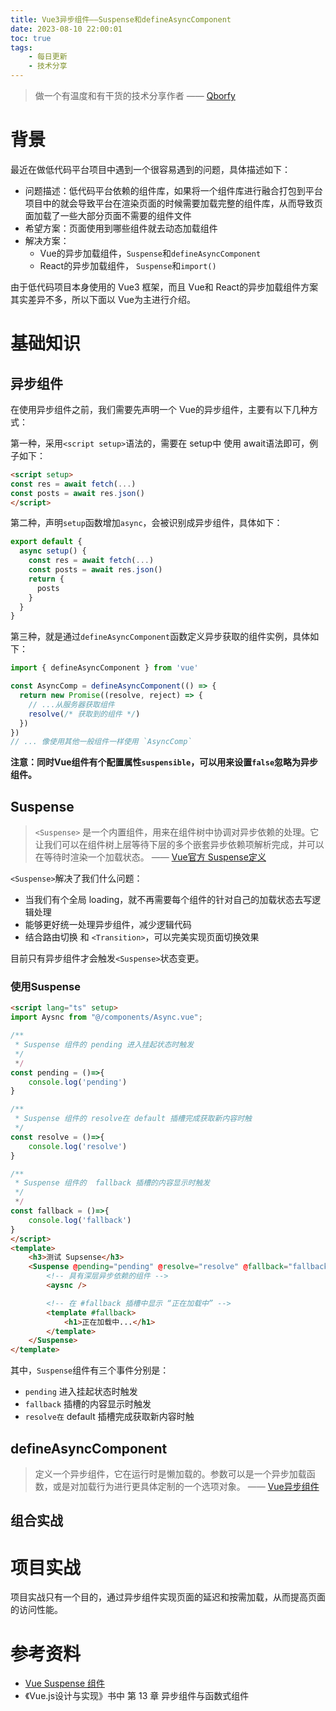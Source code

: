 ```yaml
---
title: Vue3异步组件——Suspense和defineAsyncComponent
date: 2023-08-10 22:00:01
toc: true
tags:
    - 每日更新
    - 技术分享
---
```



> 做一个有温度和有干货的技术分享作者 —— [Qborfy](https://qborfy.com)

# 背景
最近在做低代码平台项目中遇到一个很容易遇到的问题，具体描述如下：

- 问题描述：低代码平台依赖的组件库，如果将一个组件库进行融合打包到平台项目中的就会导致平台在渲染页面的时候需要加载完整的组件库，从而导致页面加载了一些大部分页面不需要的组件文件
- 希望方案：页面使用到哪些组件就去动态加载组件
- 解决方案：
  - Vue的异步加载组件，`Suspense`和`defineAsyncComponent`
  - React的异步加载组件， `Suspense`和`import()`

由于低代码项目本身使用的 Vue3 框架，而且 Vue和  React的异步加载组件方案其实差异不多，所以下面以 Vue为主进行介绍。

<!-- more -->

# 基础知识

## 异步组件
在使用异步组件之前，我们需要先声明一个 Vue的异步组件，主要有以下几种方式：

第一种，采用`<script setup>`语法的，需要在 setup中 使用  await语法即可，例子如下：

```html
<script setup>
const res = await fetch(...)
const posts = await res.json()
</script>
```

第二种，声明`setup`函数增加`async`，会被识别成异步组件，具体如下：

```js
export default {
  async setup() {
    const res = await fetch(...)
    const posts = await res.json()
    return {
      posts
    }
  }
}
```

第三种，就是通过`defineAsyncComponent`函数定义异步获取的组件实例，具体如下：

```js
import { defineAsyncComponent } from 'vue'

const AsyncComp = defineAsyncComponent(() => {
  return new Promise((resolve, reject) => {
    // ...从服务器获取组件
    resolve(/* 获取到的组件 */)
  })
})
// ... 像使用其他一般组件一样使用 `AsyncComp`

```

**注意：同时Vue组件有个配置属性`suspensible`，可以用来设置`false`忽略为异步组件。**

## Suspense

> `<Suspense>` 是一个内置组件，用来在组件树中协调对异步依赖的处理。它让我们可以在组件树上层等待下层的多个嵌套异步依赖项解析完成，并可以在等待时渲染一个加载状态。 —— [Vue官方 Suspense定义](https://cn.vuejs.org/guide/built-ins/suspense.html)

`<Suspense>`解决了我们什么问题：

- 当我们有个全局 loading，就不再需要每个组件的针对自己的加载状态去写逻辑处理
- 能够更好统一处理异步组件，减少逻辑代码
- 结合路由切换 和 `<Transition>`，可以完美实现页面切换效果

目前只有异步组件才会触发`<Suspense>`状态变更。

### 使用Suspense

```html
<script lang="ts" setup>
import Aysnc from "@/components/Async.vue";

/**
 * Suspense 组件的 pending 进入挂起状态时触发
 */
 */
const pending = ()=>{
    console.log('pending')
}

/**
 * Suspense 组件的 resolve在 default 插槽完成获取新内容时触
 */
const resolve = ()=>{
    console.log('resolve')
}

/**
 * Suspense 组件的  fallback 插槽的内容显示时触发
 */
 */
const fallback = ()=>{
    console.log('fallback')
}
</script>
<template>
    <h3>测试 Supsense</h3>
    <Suspense @pending="pending" @resolve="resolve" @fallback="fallback">
        <!-- 具有深层异步依赖的组件 -->
        <aysnc />

        <!-- 在 #fallback 插槽中显示 “正在加载中” -->
        <template #fallback>
            <h1>正在加载中...</h1>
        </template>
    </Suspense>
</template>
```

其中，`Suspense`组件有三个事件分别是：

- `pending` 进入挂起状态时触发
- `fallback` 插槽的内容显示时触发
- `resolve在` default 插槽完成获取新内容时触


## defineAsyncComponent

> 定义一个异步组件，它在运行时是懒加载的。参数可以是一个异步加载函数，或是对加载行为进行更具体定制的一个选项对象。 —— [Vue异步组件](https://cn.vuejs.org/api/general.html#defineasynccomponent)





## 组合实战



# 项目实战

项目实战只有一个目的，通过异步组件实现页面的延迟和按需加载，从而提高页面的访问性能。

# 参考资料

- [Vue Suspense 组件]()
- 《Vue.js设计与实现》书中 第 13 章 异步组件与函数式组件